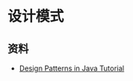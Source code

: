 # 设计模式
## 资料
- [Design Patterns in Java Tutorial](https://www.tutorialspoint.com/design_pattern/index.htm)